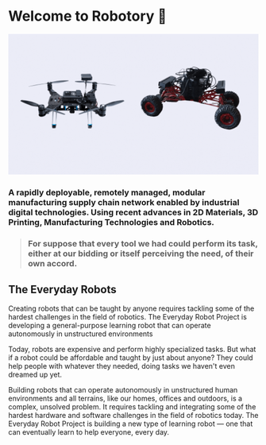 # Welcome to Robotory 👋
![intro](/profile/robotory.gif)

### A rapidly deployable, remotely managed, modular manufacturing supply chain network enabled by industrial digital technologies. Using recent advances in 2D Materials, 3D Printing, Manufacturing Technologies and Robotics.

> ### For suppose that every tool we had could perform its task, either at our bidding or itself perceiving the need, of their own accord.

## The Everyday Robots

Creating robots that can be taught by anyone requires tackling some of the hardest challenges in the field of robotics. The Everyday Robot Project is developing a general-purpose learning robot that can operate autonomously in unstructured environments

Today, robots are expensive and perform highly specialized tasks. But what if a robot could be affordable and taught by just about anyone? They could help people with whatever they needed, doing tasks we haven't even dreamed up yet.

Building robots that can operate autonomously in unstructured human environments and all terrains, like our homes, offices and outdoors, is a complex, unsolved problem. It requires tackling and integrating some of the hardest hardware and software challenges in the field of robotics today. The Everyday Robot Project is building a new type of learning robot — one that can eventually learn to help everyone, every day.
